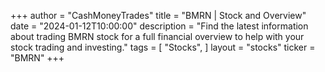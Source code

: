+++
author = "CashMoneyTrades"
title = "BMRN | Stock and Overview"
date = "2024-01-12T10:00:00"
description = "Find the latest information about trading BMRN stock for a full financial overview to help with your stock trading and investing."
tags = [
"Stocks",
]
layout = "stocks"
ticker = "BMRN"
+++
        


    
        
